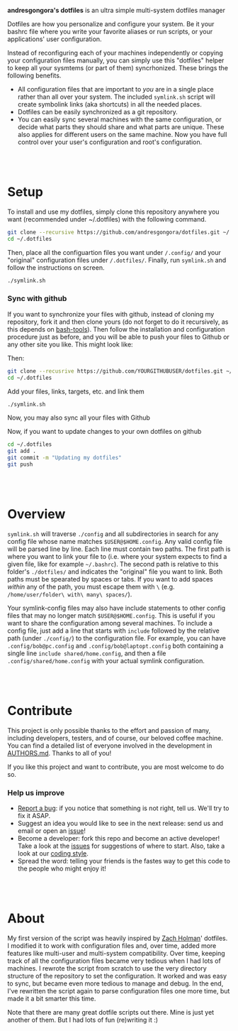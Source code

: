 **andresgongora's dotfiles** is an ultra simple multi-system dotfiles manager
  
Dotfiles are how you personalize and configure your system. Be it your bashrc
file where you write your favorite aliases or run scripts, or your applications'
user configuration.

Instead of reconfiguring each of your machines independently or copying your
configuration files manually, you can simply use this "dotfiles" helper
to keep all your sysmtems (or part of them) syncrhonized. These brings the
following benefits.

- All configuration files that are important to _you_ are in a single place
  rather than all over your system. The included `symlink.sh` script will
  create symbolink links (aka shortcuts) in all the needed places.
- Dotfiles can be easily synchronized as a git repository.
- You can easily sync several machines with the same configuration, or decide
  what parts they should share and what parts are unique. These also applies
  for different users on the same machine. Now you have full control over your
  user's configuration and root's configuration.






<br/><br/>
<!--------------------------------------+-------------------------------------->
#                                     Setup
<!--------------------------------------+-------------------------------------->

To install and use my dotfiles, simply clone this repository anywhere you want 
(recommended under ~/.dotfiles) with the following command.

```sh
git clone --recursive https://github.com/andresgongora/dotfiles.git ~/.dotfiles
cd ~/.dotfiles
```

Then, place all the configuartion files you want under `/.config/` and your
"original" configuration files under `/.dotfiles/`. Finally, run `symlink.sh` 
and follow the instructions on screen.

```sh
./symlink.sh
```


### Sync with github

If you want to synchronize your files with github, instead of cloning my
repository, fork it and then clone yours (do not forget to do it recursively,
as this depends on [bash-tools](https://github.com/andresgongora/bash-tools)).
Then follow the installation and configuration procedure just as before, and 
you will be able to push your files to Github or any other site you like.
This might look like:

Then:

```sh
git clone --recusrive https://github.com/YOURGITHUBUSER/dotfiles.git ~/.dotfiles
cd ~/.dotfiles                                                          # cd to new folder
```
Add your files, links, targets, etc. and link them

```sh
./symlink.sh
```

Now, you may also sync all your files with Github

Now, if you want to update changes to your own dotfiles on github

```sh
cd ~/.dotfiles
git add .
git commit -m "Updating my dotfiles"
git push
```






<br/><br/>
<!--------------------------------------+-------------------------------------->
#                                    Overview
<!--------------------------------------+-------------------------------------->

`symlink.sh` will traverse `./config` and all subdirectories in search for any
config file whose name matches `$USER@$HOME.config`. Any valid config file will 
be parsed line by line. Each line must contain two paths. The first path is
where you want to link your file to (i.e. where your system expects to find
a given file, like for example `~/.bashrc`). The second path is relative to
this folder's `./dotfiles/` and indicates the "original" file you want to link.
Both paths must be spearated by spaces or tabs. If you want to add spaces
_within_ any of the path, you must escape them with `\`
(e.g. `/home/user/folder\ with\ many\ spaces/`).

Your symlink-config files may also have include statements to other config files
that may no longer match `$USER@$HOME.config`. This is useful if you want to
share the configuration among several machines. To include a config file, just
add a line that starts with `include` followed by the relative path (under 
`./config/`) to the configuration file. For example, you can have
`.config/bob@pc.config` and `.config/bob@laptopt.config` both containing a 
single line `include shared/home.config`, and then a file
`.config/shared/home.config` with your actual symlink configuration.






<br/><br/>
<!--------------------------------------+-------------------------------------->
#                                   Contribute
<!--------------------------------------+-------------------------------------->

This project is only possible thanks to the effort and passion of many, 
including developers, testers, and of course, our beloved coffee machine.
You can find a detailed list of everyone involved in the development
in [AUTHORS.md](AUTHORS.md). Thanks to all of you!

If you like this project and want to contribute, you are most welcome to do so.



### Help us improve

* [Report a bug](https://github.com/andresgongora/synth-shell/issues/new/choose): 
  if you notice that something is not right, tell us. We'll try to fix it ASAP.
* Suggest an idea you would like to see in the next release: send us
  and email or open an [issue](https://github.com/andresgongora/synth-shell/issues)!
* Become a developer: fork this repo and become an active developer!
  Take a look at the [issues](https://github.com/andresgongora/synth-shell/issues)
  for suggestions of where to start. Also, take a look at our 
  [coding style](coding_style.md).
* Spread the word: telling your friends is the fastes way to get this code to
  the people who might enjoy it!






<br/><br/>
<!--------------------------------------+-------------------------------------->
#                                     About
<!--------------------------------------+--------------------------------------> 

My first version of the script was heavily inspired by 
[Zach Holman](https://github.com/holman)' dotfiles.
I modified it to work with configuration files and, over time, added more
features like multi-user and multi-system compatibility. Over time, keeping
track of all the configuration files became very tedious when I had lots of
machines. I rewrote the script from scratch to use the very directory structure
of the repository to set the configuration. It worked and was easy to sync, but
became even more tedious to manage and debug. In the end, I've rewritten the 
script again to parse configuration files one more time, but made it a bit
smarter this time. 

Note that there are many great dotfile scripts out there.
 Mine is just yet another of them. But I had lots of fun (re)writing it :)

